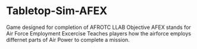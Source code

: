 # Tabletop-Sim-AFEX

Game designed for completion of AFROTC LLAB Objective
AFEX stands for Air Force Employment Excercise
Teaches players how the airforce employs differnet parts of Air Power to complete a mission.
